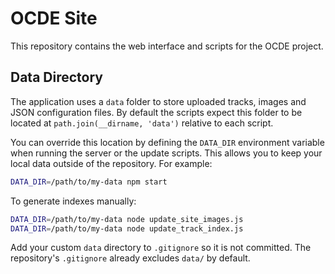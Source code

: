 # OCDE Site

This repository contains the web interface and scripts for the OCDE project.

## Data Directory

The application uses a `data` folder to store uploaded tracks, images and JSON configuration files. By default the scripts expect this folder to be located at `path.join(__dirname, 'data')` relative to each script.

You can override this location by defining the `DATA_DIR` environment variable when running the server or the update scripts. This allows you to keep your local data outside of the repository. For example:

```bash
DATA_DIR=/path/to/my-data npm start
```

To generate indexes manually:

```bash
DATA_DIR=/path/to/my-data node update_site_images.js
DATA_DIR=/path/to/my-data node update_track_index.js
```

Add your custom `data` directory to `.gitignore` so it is not committed. The repository's `.gitignore` already excludes `data/` by default.
